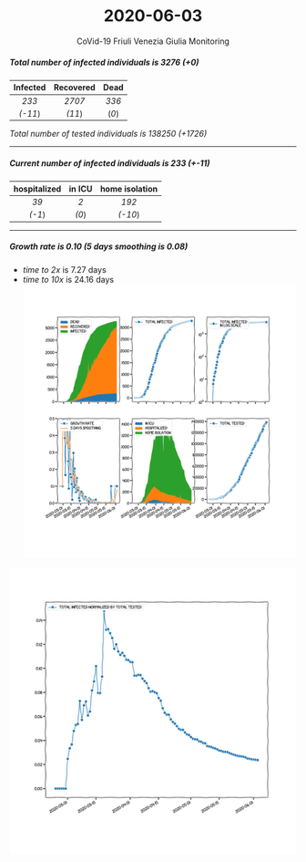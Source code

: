 <div align='center'>

# 2020-06-03
CoVid-19 Friuli Venezia Giulia Monitoring
</div>

##### Total number of infected individuals is 3276 (+0)
Infected | Recovered | Dead
:---: | :---: | :---:
*233* | *2707* | *336*
*(-11*) | *(11*) | (*0*)

*Total number of tested individuals is 138250 (+1726)*
***
##### Current number of infected individuals is 233 (+-11)
hospitalized | in ICU | home isolation
:---: | :---: | :---:
*39* |*2* |*192*
*(-1*) |*(0*) |*(-10*)
***
##### Growth rate is 0.10 (5 days smoothing is 0.08)
- *time to 2x* is 7.27 days
- *time to 10x* is 24.16 days
![stats][stats]

![infected_normalized][infected_normalized]

[stats]: stats_FriuliVeneziaGiulia.png
[infected_normalized]: infected_normalized_FriuliVeneziaGiulia.png
